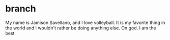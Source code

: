 # branch

My name is Jamison Savellano, and I love volleyball. It is my favorite thing in the world and I wouldn't rather be doing anything else. On god. I am the best
